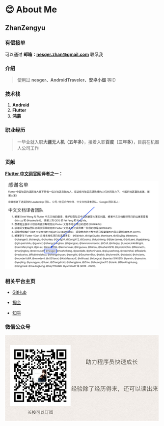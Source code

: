 # 😊 About Me

## ZhanZengyu

### 有偿接单

可以通过 **邮箱：<nesger.zhan@gmail.com>** 联系我

### 介绍

> 使用过 **nesger、AndroidTraveler、安卓小煜** 等ID

### 技术栈

1. **Android**
2. **Flutter**
3. **鸿蒙**

### 职业经历

> 一毕业就入职**大疆无人机（五年多）**，接着入职**百度（三年多）**，目前在机器人公司工作

### 贡献

**[Flutter 中文网官网](https://docs.flutter.cn/)译者之一：**

<img width="500" src="images/contribute.png">

### 相关平台主页

- [GitHub](https://github.com/zhanzengyu/)

- [掘金](https://juejin.im/user/5aed89ef518825672f19c2b7/posts)

- [知乎](https://www.zhihu.com/people/nesger/activities)

  

### 微信公众号

<img width="500" src="images/wechat.png">
